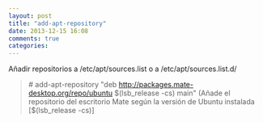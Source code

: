 ```yaml
---
layout: post
title: "add-apt-repository"
date: 2013-12-15 16:08
comments: true
categories: 
---
```

Añadir repositorios a /etc/apt/sources.list o a /etc/apt/sources.list.d/

>\# add-apt-repository "deb http://packages.mate-desktop.org/repo/ubuntu $(lsb_release -cs) main" (Añade el repositorio del escritorio Mate según la versión de Ubuntu instalada [$(lsb_release -cs)]

